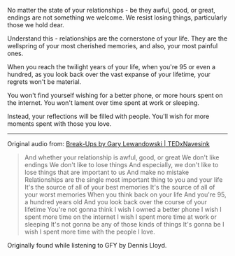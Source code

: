No matter the state of your relationships - be they awful, good, or great, endings are not something we welcome. We resist losing things, particularly those we hold dear.

Understand this - relationships are the cornerstone of your life. They are the wellspring of your most cherished memories, and also, your most painful ones.

When you reach the twilight years of your life, when you're 95 or even a hundred, as you look back over the vast expanse of your lifetime, your regrets won't be material.

You won't find yourself wishing for a better phone, or more hours spent on the internet. You won't lament over time spent at work or sleeping.

Instead, your reflections will be filled with people. You'll wish for more moments spent with those you love.

<hr>

Original audio from: [Break-Ups by Gary Lewandowski | TEDxNavesink](https://www.youtube.com/watch?v=Cw2qD87KDHc&t=35s)

> And whether your relationship is awful, good, or great
> We don't like endings
> We don't like to lose things
> And especially, we don't like to lose things that are important to us
> And make no mistake
> Relationships are the single most important thing to you and your life
> It's the source of all of your best memories
> It's the source of all of your worst memories
> When you think back on your life
> And you're 95, a hundred years old
> And you look back over the course of your lifetime
> You're not gonna think
> I wish I owned a better phone
> I wish I spent more time on the internet
> I wish I spent more time at work or sleeping
> It's not gonna be any of those kinds of things
> It's gonna be I wish I spent more time with the people I love.

Originally found while listening to GFY by Dennis Lloyd.
